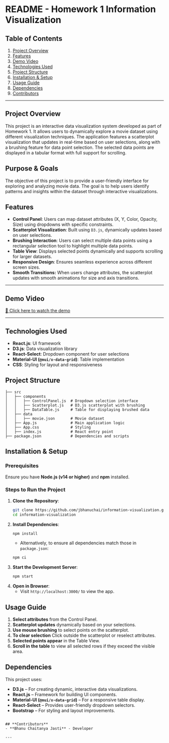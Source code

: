 # **README - Homework 1 Information Visualization**

## **Table of Contents**
1. [Project Overview](#project-overview)
2. [Features](#features)
3. [Demo Video](#demo-video)
4. [Technologies Used](#technologies-used)
5. [Project Structure](#project-structure)
6. [Installation & Setup](#installation--setup)
7. [Usage Guide](#usage-guide)
8. [Dependencies](#dependencies)
9. [Contributors](#contributors)

---

## **Project Overview**
This project is an interactive data visualization system developed as part of Homework 1. It allows users to dynamically explore a movie dataset using different visualization techniques. The application features a scatterplot visualization that updates in real-time based on user selections, along with a brushing feature for data point selection. The selected data points are displayed in a tabular format with full support for scrolling.

## **Purpose & Goals**
The objective of this project is to provide a user-friendly interface for exploring and analyzing movie data. The goal is to help users identify patterns and insights within the dataset through interactive visualizations.

## **Features**
- **Control Panel**: Users can map dataset attributes (X, Y, Color, Opacity, Size) using dropdowns with specific constraints.
- **Scatterplot Visualization**: Built using `D3.js`, dynamically updates based on user selections.
- **Brushing Interaction**: Users can select multiple data points using a rectangular selection tool to highlight multiple data points.
- **Table View**: Displays selected points dynamically and supports scrolling for larger datasets.
- **Responsive Design**: Ensures seamless experience across different screen sizes.
- **Smooth Transitions:** When users change attributes, the scatterplot updates with smooth animations for size and axis transitions.

---

## **Demo Video**
[🎥 Click here to watch the demo](https://drive.google.com/file/d/1wP96gk5dk55B2sBrRkuPMpkiqA_bMyK0/view?usp=sharing)

---

## **Technologies Used**
- **React.js**: UI framework
- **D3.js**: Data visualization library
- **React-Select**: Dropdown component for user selections
- **Material-UI (`@mui/x-data-grid`)**: Table implementation
- **CSS**: Styling for layout and responsiveness

## **Project Structure**
```
├── src
│   ├── components
│   │   ├── ControlPanel.js  # Dropdown selection interface
│   │   ├── Scatterplot.js   # D3.js scatterplot with brushing
│   │   ├── DataTable.js     # Table for displaying brushed data
│   ├── data
│   │   ├── movie.json       # Movie dataset
│   ├── App.js               # Main application logic
│   ├── App.css              # Styling
│   ├── index.js             # React entry point
├── package.json             # Dependencies and scripts
```


## **Installation & Setup**
### **Prerequisites**
Ensure you have **Node.js (v14 or higher)** and **npm** installed.

### **Steps to Run the Project**
1. **Clone the Repository**:
   ```sh
   git clone https://github.com/jbhanuchai/information-visualization.git
   cd information-visualization
   ```
2. **Install Dependencies**:
   ```sh
   npm install
   ```
   - Alternatively, to ensure all dependencies match those in `package.json`:
   ```sh
   npm ci
   ```
3. **Start the Development Server**:
   ```sh
   npm start
   ```
4. **Open in Browser**:
   - Visit `http://localhost:3000/` to view the app.

## **Usage Guide**
1. **Select attributes** from the Control Panel.
2. **Scatterplot updates** dynamically based on your selections.
3. **Use mouse brushing** to select points on the scatterplot.
4. **To clear selection** Click outside the scatterplot or reselect attributes.
5. **Selected points appear** in the Table View.
6. **Scroll in the table** to view all selected rows if they exceed the visible area.


## Dependencies
This project uses:
- **D3.js** – For creating dynamic, interactive data visualizations.
- **React.js** – Framework for building UI components.
- **Material-UI (`@mui/x-data-grid`)** – For a responsive table display.
- **React-Select** – Provides user-friendly dropdown selectors.
- **Bootstrap** – For styling and layout improvements.

```

## **Contributors**
- **Bhanu Chaitanya Jasti** - Developer

---